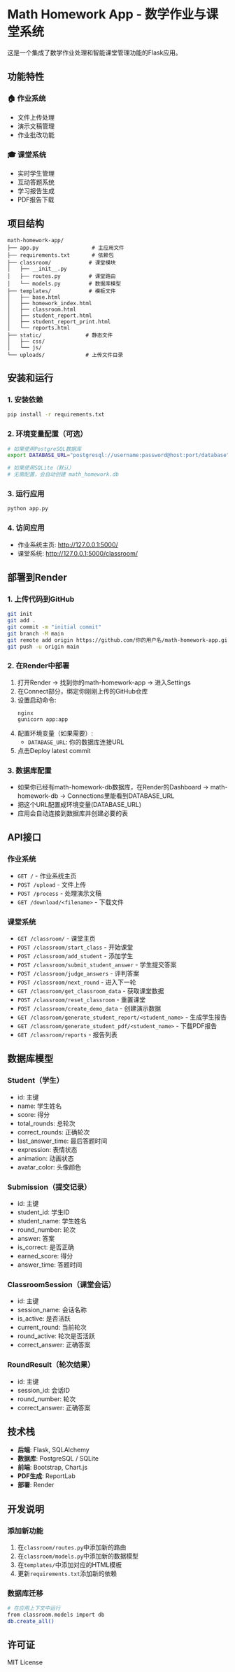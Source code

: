 # Math Homework App - 数学作业与课堂系统

这是一个集成了数学作业处理和智能课堂管理功能的Flask应用。

## 功能特性

### 🏠 作业系统
- 文件上传处理
- 演示文稿管理
- 作业批改功能

### 🎓 课堂系统
- 实时学生管理
- 互动答题系统
- 学习报告生成
- PDF报告下载

## 项目结构

```
math-homework-app/
├── app.py                 # 主应用文件
├── requirements.txt       # 依赖包
├── classroom/            # 课堂模块
│   ├── __init__.py
│   ├── routes.py         # 课堂路由
│   └── models.py         # 数据库模型
├── templates/            # 模板文件
│   ├── base.html
│   ├── homework_index.html
│   ├── classroom.html
│   ├── student_report.html
│   ├── student_report_print.html
│   └── reports.html
├── static/              # 静态文件
│   ├── css/
│   └── js/
└── uploads/             # 上传文件目录
```

## 安装和运行

### 1. 安装依赖
```bash
pip install -r requirements.txt
```

### 2. 环境变量配置（可选）
```bash
# 如果使用PostgreSQL数据库
export DATABASE_URL="postgresql://username:password@host:port/database"

# 如果使用SQLite（默认）
# 无需配置，会自动创建 math_homework.db
```

### 3. 运行应用
```bash
python app.py
```

### 4. 访问应用
- 作业系统主页: http://127.0.0.1:5000/
- 课堂系统: http://127.0.0.1:5000/classroom/

## 部署到Render

### 1. 上传代码到GitHub
```bash
git init
git add .
git commit -m "initial commit"
git branch -M main
git remote add origin https://github.com/你的用户名/math-homework-app.git
git push -u origin main
```

### 2. 在Render中部署
1. 打开Render → 找到你的math-homework-app → 进入Settings
2. 在Connect部分，绑定你刚刚上传的GitHub仓库
3. 设置启动命令:
   ```
   nginx
   gunicorn app:app
   ```
4. 配置环境变量（如果需要）:
   - `DATABASE_URL`: 你的数据库连接URL
5. 点击Deploy latest commit

### 3. 数据库配置
- 如果你已经有math-homework-db数据库，在Render的Dashboard → math-homework-db → Connections里能看到DATABASE_URL
- 把这个URL配置成环境变量(DATABASE_URL)
- 应用会自动连接到数据库并创建必要的表

## API接口

### 作业系统
- `GET /` - 作业系统主页
- `POST /upload` - 文件上传
- `POST /process` - 处理演示文稿
- `GET /download/<filename>` - 下载文件

### 课堂系统
- `GET /classroom/` - 课堂主页
- `POST /classroom/start_class` - 开始课堂
- `POST /classroom/add_student` - 添加学生
- `POST /classroom/submit_student_answer` - 学生提交答案
- `POST /classroom/judge_answers` - 评判答案
- `POST /classroom/next_round` - 进入下一轮
- `GET /classroom/get_classroom_data` - 获取课堂数据
- `POST /classroom/reset_classroom` - 重置课堂
- `POST /classroom/create_demo_data` - 创建演示数据
- `GET /classroom/generate_student_report/<student_name>` - 生成学生报告
- `GET /classroom/generate_student_pdf/<student_name>` - 下载PDF报告
- `GET /classroom/reports` - 报告列表

## 数据库模型

### Student（学生）
- id: 主键
- name: 学生姓名
- score: 得分
- total_rounds: 总轮次
- correct_rounds: 正确轮次
- last_answer_time: 最后答题时间
- expression: 表情状态
- animation: 动画状态
- avatar_color: 头像颜色

### Submission（提交记录）
- id: 主键
- student_id: 学生ID
- student_name: 学生姓名
- round_number: 轮次
- answer: 答案
- is_correct: 是否正确
- earned_score: 得分
- answer_time: 答题时间

### ClassroomSession（课堂会话）
- id: 主键
- session_name: 会话名称
- is_active: 是否活跃
- current_round: 当前轮次
- round_active: 轮次是否活跃
- correct_answer: 正确答案

### RoundResult（轮次结果）
- id: 主键
- session_id: 会话ID
- round_number: 轮次
- correct_answer: 正确答案

## 技术栈

- **后端**: Flask, SQLAlchemy
- **数据库**: PostgreSQL / SQLite
- **前端**: Bootstrap, Chart.js
- **PDF生成**: ReportLab
- **部署**: Render

## 开发说明

### 添加新功能
1. 在`classroom/routes.py`中添加新的路由
2. 在`classroom/models.py`中添加新的数据模型
3. 在`templates/`中添加对应的HTML模板
4. 更新`requirements.txt`添加新的依赖

### 数据库迁移
```bash
# 在应用上下文中运行
from classroom.models import db
db.create_all()
```

## 许可证

MIT License